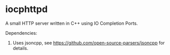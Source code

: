 # iocphttpd
A small HTTP server written in C++ using IO Completion Ports.

Dependencies:
1) Uses jsoncpp, see https://github.com/open-source-parsers/jsoncpp for details.
